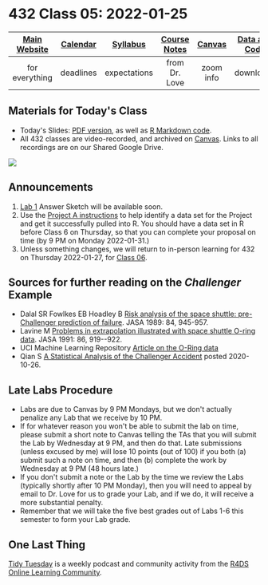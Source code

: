 # 432 Class 05: 2022-01-25

[Main Website](https://thomaselove.github.io/432/) | [Calendar](https://thomaselove.github.io/432/calendar.html) | [Syllabus](https://thomaselove.github.io/432-2022-syllabus/) | [Course Notes](https://thomaselove.github.io/432-notes/) | [Canvas](https://canvas.case.edu) | [Data and Code](https://github.com/THOMASELOVE/432-data) | [Sources](https://github.com/THOMASELOVE/432-2022/tree/main/references) | [Contact Us](https://thomaselove.github.io/432/contact.html)
:-----------: | :--------------: | :----------: | :---------: | :-------------: | :-----------: | :------------: | :-------------:
for everything | deadlines | expectations | from Dr. Love | zoom info | downloads | read/watch | need help?

## Materials for Today's Class

- Today's Slides: [PDF version](https://github.com/THOMASELOVE/432-2022/blob/main/classes/class05/432_2022_slides05.pdf), as well as [R Markdown code](https://github.com/THOMASELOVE/432-2022/blob/main/classes/class05/432_2022_slides05.Rmd).
- All 432 classes are video-recorded, and archived on [Canvas](https://canvas.case.edu). Links to all recordings are on our Shared Google Drive.

![](https://github.com/THOMASELOVE/432-2022/blob/main/classes/class05/figures/brown_tw.png)

## Announcements

1. [Lab 1](https://github.com/THOMASELOVE/432-2022/blob/main/labs/lab01/lab01_instructions.md) Answer Sketch will be available soon.
2. Use the [Project A instructions](https://github.com/THOMASELOVE/432-2022/tree/main/projectA) to help identify a data set for the Project and get it successfully pulled into R. You should have a data set in R before Class 6 on Thursday, so that you can complete your proposal on time (by 9 PM on Monday 2022-01-31.)
3. Unless something changes, we will return to in-person learning for 432 on Thursday 2022-01-27, for [Class 06](https://github.com/THOMASELOVE/432-2022/tree/main/classes/class06). 

## Sources for further reading on the *Challenger* Example

- Dalal SR Fowlkes EB Hoadley B [Risk analysis of the space shuttle: pre-Challenger prediction of failure](https://github.com/THOMASELOVE/432-2021/blob/master/references/pdf/Dalal_challenger.pdf). JASA 1989: 84, 945-957.
- Lavine M [Problems in extrapolation illustrated with space shuttle O-ring data](https://www.tandfonline.com/doi/abs/10.1080/01621459.1991.10475132). JASA 1991: 86, 919--922.
- UCI Machine Learning Repository [Article on the O-Ring data](https://archive.ics.uci.edu/ml/datasets/Challenger+USA+Space+Shuttle+O-Ring)
- Qian S [A Statistical Analysis of the Challenger Accident](https://www.rebellionresearch.com/blog/a-statistical-analysis-of-the-challenger-accident) posted 2020-10-26.

## Late Labs Procedure

- Labs are due to Canvas by 9 PM Mondays, but we don't actually penalize any Lab that we receive by 10 PM.
- If for whatever reason you won't be able to submit the lab on time, please submit a short note to Canvas telling the TAs that you will submit the Lab by Wednesday at 9 PM, and then do that. Late submissions (unless excused by me) will lose 10 points (out of 100) if you both (a) submit such a note on time, and then (b) complete the work by Wednesday at 9 PM (48 hours late.) 
- If you don't submit a note or the Lab by the time we review the Labs (typically shortly after 10 PM Monday), then you will need to appeal by email to Dr. Love for us to grade your Lab, and if we do, it will receive a more substantial penalty.
- Remember that we will take the five best grades out of Labs 1-6 this semester to form your Lab grade.

## One Last Thing

[Tidy Tuesday](https://www.tidytuesday.com/) is a weekly podcast and community activity from the [R4DS Online Learning Community](https://www.rfordatasci.com/).

